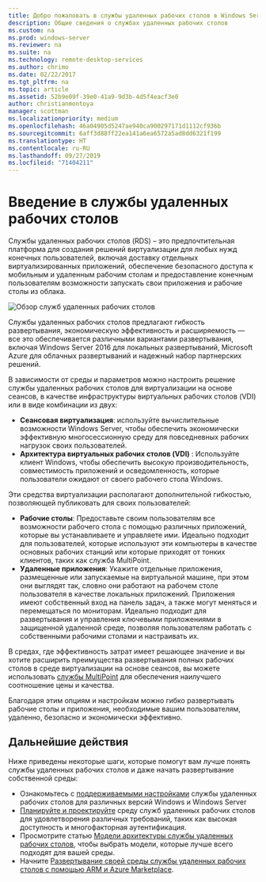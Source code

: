 ```yaml
---
title: Добро пожаловать в службы удаленных рабочих столов в Windows Server 2016
description: Общие сведения о службах удаленных рабочих столов
ms.custom: na
ms.prod: windows-server
ms.reviewer: na
ms.suite: na
ms.technology: remote-desktop-services
ms.author: chrimo
ms.date: 02/22/2017
ms.tgt_pltfrm: na
ms.topic: article
ms.assetid: 52b9e09f-39e0-41a9-9d3b-4d5f4eacf3e0
author: christianmontoya
manager: scottman
ms.localizationpriority: medium
ms.openlocfilehash: 46a04905d5247ae940ca900297171d1112cf936b
ms.sourcegitcommit: 6aff3d88ff22ea141a6ea6572a5ad8dd6321f199
ms.translationtype: HT
ms.contentlocale: ru-RU
ms.lasthandoff: 09/27/2019
ms.locfileid: "71404211"
---
```

# <a name="welcome-to-remote-desktop-services"></a>Введение в службы удаленных рабочих столов 

Службы удаленных рабочих столов (RDS) – это предпочтительная платформа для создания решений виртуализации для любых нужд конечных пользователей, включая доставку отдельных виртуализированных приложений, обеспечение безопасного доступа к мобильным и удаленным рабочим столам и предоставление конечным пользователям возможности запускать свои приложения и рабочие столы из облака.

![Обзор служб удаленных рабочих столов](./media/rds-overview.png)

Службы удаленных рабочих столов предлагают гибкость развертывания, экономическую эффективность и расширяемость — все это обеспечивается различными вариантами развертывания, включая Windows Server 2016 для локальных развертываний, Microsoft Azure для облачных развертываний и надежный набор партнерских решений.

В зависимости от среды и параметров можно настроить решение службы удаленных рабочих столов для виртуализации на основе сеансов, в качестве инфраструктуры виртуальных рабочих столов (VDI) или в виде комбинации из двух:

- **Сеансовая виртуализация**: используйте вычислительные возможности Windows Server, чтобы обеспечить экономически эффективную многосессионную среду для повседневных рабочих нагрузок своих пользователей.
- **Архитектура виртуальных рабочих столов (VDI)** : Используйте клиент Windows, чтобы обеспечить высокую производительность, совместимость приложений и осведомленность, которые пользователи ожидают от своего рабочего стола Windows.

Эти средства виртуализации располагают дополнительной гибкостью, позволяющей публиковать для своих пользователей:

- **Рабочие столы**: Предоставьте своим пользователям все возможности рабочего стола с помощью различных приложений, которые вы устанавливаете и управляете ими. Идеально подходит для пользователей, которые используют эти компьютеры в качестве основных рабочих станций или которые приходят от тонких клиентов, таких как служба MultiPoint.
- **Удаленные приложения**: Укажите отдельные приложения, размещенные или запускаемые на виртуальной машине, при этом они выглядят так, словно они работают на рабочем столе пользователя в качестве локальных приложений. Приложения имеют собственный вход на панель задач, а также могут меняться и перемещаться по мониторам. Идеально подходит для развертывания и управления ключевыми приложениями в защищенной удаленной среде, позволяя пользователям работать с собственными рабочими столами и настраивать их.

В средах, где эффективность затрат имеет решающее значение и вы хотите расширить преимущества развертывания полных рабочих столов в среде виртуализации на основе сеансов, вы можете использовать [службы MultiPoint](../multipoint-services/multipoint-services.md) для обеспечения наилучшего соотношение цены и качества. 

Благодаря этим опциям и настройкам можно гибко развертывать рабочие столы и приложения, необходимые вашим пользователям, удаленно, безопасно и экономически эффективно.

## <a name="next-steps"></a>Дальнейшие действия

Ниже приведены некоторые шаги, которые помогут вам лучше понять службы удаленных рабочих столов и даже начать развертывание собственной среды:
-   Ознакомьтесь с [поддерживаемыми настройками](rds-supported-config.md) службы удаленных рабочих столов для различных версий Windows и Windows Server
-   [Планируйте и проектируйте](rds-plan-and-design.md) среду служб удаленных рабочих столов для удовлетворения различных требований, таких как высокая доступность и многофакторная аутентификация.
-   Просмотрите статью [Модели архитектуры службы удаленных рабочих столов](desktop-hosting-logical-architecture.md), чтобы выбрать модели, которые лучше всего подходят для вашей среды.
-   Начните [Развертывание своей среды службы удаленных рабочих столов с помощью ARM и Azure Marketplace](rds-in-azure.md).
